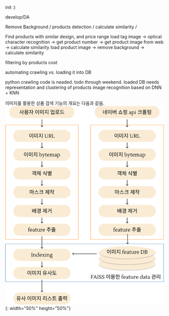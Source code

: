 init :)

develop/DA

Remove Background / products detection / calculate similarity /

Find products with similar design, and price range
load tag image -> optical character recognition -> get product number -> get product image from web -> calculate similarity
load product image -> remove background -> calculate similarity

filtering by products cost

automating crawling vs. loading it into DB

python crawling code is neaded. todo through weekend.
loaded DB needs representation and clustering of products
image recognition based on DNN + KNN

이미지를 활용한 상품 검색 기능의 개요는 다음과 같음.
![img](/imgs/img_processing_diagram.png){: width="50%" height="50%"}
